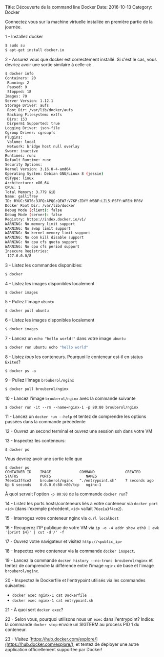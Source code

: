 Title: Découverte de la command line Docker
Date: 2016-10-13
Category: Docker

Connectez vous sur la machine virtuelle installée en première partie de la journée.

1 - Installez docker
```bash
$ sudo su
$ apt-get install docker.io
```

2 - Assurez vous que docker est correctement installé. Si c'est le cas, vous devriez avoir une sortie similaire à celle-ci:
```bash
$ docker info
Containers: 20
 Running: 2
 Paused: 0
 Stopped: 18
Images: 70
Server Version: 1.12.1
Storage Driver: aufs
 Root Dir: /var/lib/docker/aufs
 Backing Filesystem: extfs
 Dirs: 153
 Dirperm1 Supported: true
Logging Driver: json-file
Cgroup Driver: cgroupfs
Plugins:
 Volume: local
 Network: bridge host null overlay
Swarm: inactive
Runtimes: runc
Default Runtime: runc
Security Options:
Kernel Version: 3.16.0-4-amd64
Operating System: Debian GNU/Linux 8 (jessie)
OSType: linux
Architecture: x86_64
CPUs: 1
Total Memory: 3.779 GiB
Name: gallifrey
ID: RYUC:5OT6:3JFQ:APQG:QEW7:V7KP:ZDYY:WBBF:LZL5:PSFY:WFEH:MF6V
Docker Root Dir: /var/lib/docker
Debug Mode (client): false
Debug Mode (server): false
Registry: https://index.docker.io/v1/
WARNING: No memory limit support
WARNING: No swap limit support
WARNING: No kernel memory limit support
WARNING: No oom kill disable support
WARNING: No cpu cfs quota support
WARNING: No cpu cfs period support
Insecure Registries:
 127.0.0.0/8
```

3 - Listez les commandes disponibles:
```bash
$ docker
```

4 - Listez les images disponibles localement
```bash
$ docker images
```

5 - Pullez l'image `ubuntu`
```bash
$ docker pull ubuntu
```

6 - Listez les images disponibles localement
```bash
$ docker images
```

7 - Lancez un `echo "hello world!"` dans votre image `ubuntu`
```bash
$ docker run ubuntu echo "hello world"
```

8 - Listez *tous* les conteneurs. Pourquoi le conteneur est-il en status `Exited`?
```
$ docker ps -a
```

9 - Pullez l'image `brouberol/nginx`
```bash
$ docker pull brouberol/nginx
```

10 - Lancez l'image `brouberol/nginx` avec la commande suivante
```
$ docker run -it --rm --name=nginx-1 -p 80:80 brouberol/nginx
```

11 - Lancez un `docker run --help` et tentez de comprendre les options passées dans la commande précédente

12 - Ouvrez un second terminal et ouvrez une session ssh dans votre VM

13 - Inspectez les conteneurs:
```
$ docker ps
```

Vous devriez avoir une sortie telle que
```
$ docker ps
CONTAINER ID    IMAGE             COMMAND              CREATED         STATUS          PORTS                NAMES
76ee1a3f4ce2    brouberol/nginx   "./entrypoint.sh"    7 seconds ago   Up 6 seconds    0.0.0.0:80->80/tcp   nginx-1
```
À quoi servait l'option `-p 80:80` de la commande `docker run`?

14 - Listez les ports hosts/conteneurs liés a votre conteneur via `docker port <id>` (dans l'exemple précédent, `<id>` vallait `76ee1a3f4ce2`).

15 - Interrogez votre conteneur nginx via `curl localhost`

16 - Recuperez l'IP publique de votre VM via `ip -o -4 addr show eth0 | awk '{print $4}' | cut -d'/' -f `

17 - Ouvrez votre navigateur et visitez `http://<public_ip>`

18 - Inspectez votre conteneur via la commande `docker inspect`.

19 - Lancez la commande `docker history --no-trunc brouberol/nginx` et tentez de comprendre la différence entre l'image `nginx` de base et l'image `brouberol/nginx`.

20 - Inspectez le Dockerfile et l'entrypoint utilisés via les commandes suivantes:

   * `docker exec nginx-1 cat Dockerfile`
   * `docker exec nginx-1 cat entrypoint.sh`

21 - À quoi sert `docker exec`?

22 - Selon vous, pourquoi utilisons nous un `exec` dans l'entrypoint? Indice: la commande `docker stop` envoie un SIGTERM au process PID 1 du conteneur.

23 - Visitez [https://hub.docker.com/explore/](https://hub.docker.com/explore/), et tentez de deployer une autre application officiellement supportée par Docker!
